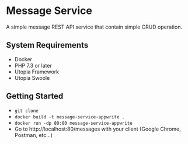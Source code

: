 # Message Service

A simple message REST API service that contain simple CRUD operation.

## System Requirements

* Docker
* PHP 7.3 or later
* Utopia Framework 
* Utopia Swoole

## Getting Started

* `git clone `
* `docker build -t message-service-appwrite .`
* `docker run -dp 80:80 message-service-appwrite`
* Go to http://localhost:80/messages with your client (Google Chrome, Postman, etc...)
